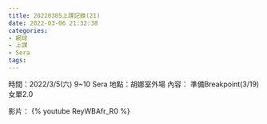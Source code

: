 ```yaml
---
title: 20220305上課記錄(21)
date: 2022-03-06 21:32:38
categories: 
- 網球
- 上課
- Sera
tags:
---
```


時間：2022/3/5(六) 9~10 Sera
地點：胡娜室外場
內容： 準備Breakpoint(3/19) 女單2.0


影片：
{% youtube ReyWBAfr_R0 %}

